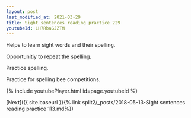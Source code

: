 ```yaml
---
layout: post
last_modified_at: 2021-03-29
title: Sight sentences reading practice 229
youtubeId: LH7RbaGJZTM
---
```

 
 
Helps to learn sight words and their spelling.

Opportunitiy to repeat the spelling. 

Practice spelling. 
 
Practice for spelling bee competitions. 
 
{% include youtubePlayer.html id=page.youtubeId %}
 
 

[Next]({{ site.baseurl }}{% link  split2/_posts/2018-05-13-Sight sentences reading practice 113.md%})
 
